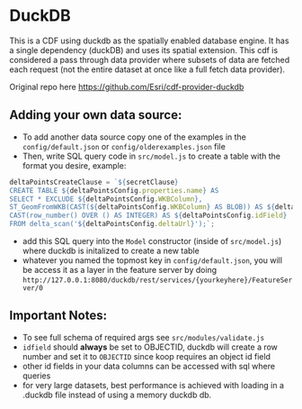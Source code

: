 # DuckDB 
This is a CDF using duckdb as the spatially enabled database engine. It has a single dependency (duckDB) and uses its spatial extension. This cdf is considered a pass through data provider where subsets of data are fetched each request (not the entire dataset at once like a full fetch data provider). 

Original repo here https://github.com/Esri/cdf-provider-duckdb

## Adding your own data source: 
- To add another data source copy one of the examples in the `config/default.json` or `config/olderexamples.json` file
- Then, write SQL query code in `src/model.js` to create a table with the format you desire, example: 
```javascript
deltaPointsCreateClause = `${secretClause}
CREATE TABLE ${deltaPointsConfig.properties.name} AS 
SELECT * EXCLUDE ${deltaPointsConfig.WKBColumn}, 
ST_GeomFromWKB(CAST(${deltaPointsConfig.WKBColumn} AS BLOB)) AS ${deltaPointsConfig.geomOutColumn}, 
CAST(row_number() OVER () AS INTEGER) AS ${deltaPointsConfig.idField}
FROM delta_scan('${deltaPointsConfig.deltaUrl}');`;
```
- add this SQL query into the `Model` constructor (inside of `src/model.js`) where duckdb is initalized to create a new table 
- whatever you named the topmost key in `config/default.json`, you will be access it as a layer in the feature server by doing `http://127.0.0.1:8080/duckdb/rest/services/{yourkeyhere}/FeatureServer/0`

## Important Notes: 
- To see full schema of required args see `src/modules/validate.js`
- `idfield` should **always** be set to OBJECTID, duckdb will create a row number and set it to `OBJECTID` since koop requires an object id field
- other id fields in your data columns can be accessed with sql where queries
- for very large datasets, best performance is achieved with loading in a .duckdb file instead of using a memory duckdb db.  